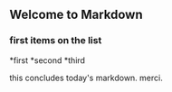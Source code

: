 ## Welcome to Markdown
### first items on the list
*first
*second
*third

this concludes today's markdown.
merci.